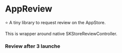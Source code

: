 # AppReview

⭐️ A tiny library to request review on the AppStore.

This is wrapper around native SKStoreReviewController.

### Review after 3 launche